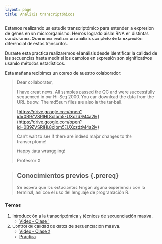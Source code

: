 ```yaml
---
layout: page
title: Análisis transcriptómicos
---
```


Estamos realizando un estudio transcriptómico para entender la expresion de genes
en un microorganismo. Hemos logrado aislar RNA en distintas condiciones. Queremos
realizar un análisis completo de la expresión diferencial de estos transcritos.

Durante esta practica realizaremos el análisis desde identificar la calidad de las secuencias
hasta medir si los cambios en expresión son significativos usando métodos estadísticos.

Esta mañana recibimos un correo de nuestro colaborador:

>
>Dear collaborator,
>
>I have great news. All samples passed the QC and were successfully sequenced in
>our Hi-Seq 2000. You can download the data from the URL below. The md5sum files are also
>in the tar-ball.  
>
>[https://drive.google.com/open?id=0B9ZVSRlHL8cIbm5EUXczdzM4a2M](https://drive.google.com/open?id=0B9ZVSRlHL8cIbm5EUXczdzM4a2M)
>
>Can’t wait to see if there are indeed major changes to the transcriptome!
>
>Happy data wranggling!
>
>Professor X


> ## Conocimientos previos {.prereq}
>
> Se espera que los estudiantes tengan alguna experiencia con la terminal,
> así con el uso del lenguaje de programación R.


### Temas

1. Introducción a la transcriptómica y técnicas de secuenciación masiva.
	* [Video - Clase 1](https://www.dropbox.com/s/eunfaoy8sabjlz6/Clase_1_Transcriptomica_BP_2021.mp4?dl=0)
2. Control de calidad de datos de secuenciación masiva.
	* [Video - Clase 2](https://www.dropbox.com/s/0cnq7qyw1fjnced/Clase_2_Transcriptomica_BP_2021.mp4?dl=0)
	* [Práctica](01-quality.html)

<!---

	* [Presentación](SLIDES/PBP_20_Clase_1.pdf)
2. Control de calidad de datos de secuenciación masiva.
	* [Video - Clase 2](https://www.dropbox.com/s/0cnq7qyw1fjnced/Clase_2_Transcriptomica_BP_2021.mp4?dl=0)
	* [Presentación](SLIDES/PBP_20_Clase_2.pdf)
	* [Práctica](01-quality.html)
3. Ensamble de transcriptomas *de novo*.
	* [Video - Clase 3](https://www.dropbox.com/s/f3sjcc17t4356us/Clase_3_Transcriptomica_BP_2021.mp4?dl=0)
	* [Presentación](SLIDES/PBP_20_Clase_3.pdf)
	* [Práctica](02-assembly_denovo.html)
4. Alineamiento de lecturas a genomas y transcriptomas.
	* [Video - Clase 4](https://www.dropbox.com/s/1ofovzhhfpiy6xg/Clase_4_Transcriptomica_BP_2021.mp4?dl=0)
	* [Presentación](SLIDES/PBP_20_Clase_4.pdf)
	* [Práctica](03-mapping.html)
5. Ensamble de transcriptomas guiado.
	* [Video - Clase 5](https://www.dropbox.com/s/ifvlmzw1s9f4eyy/clase_5_transcriptomica_bp_2021.mp4?dl=0)
	* [Presentación](SLIDES/PBP_20_Clase_5.pdf)
	* [Práctica](05-assembly_guided.html)
6. Análisis de expresión diferencial.
	* [Video - Clase 6](https://www.dropbox.com/s/be1lq31aokoqupq/Clase_6_Transcriptomica_BP_2021.mp4?dl=0)
	* [Presentación](SLIDES/PBP_20_Clase_6.pdf)
	* [Práctica](04-expression.html)

Prácticas basadas en el curso [Trinity RNA-Seq Analysis Workshop](https://github.com/trinityrnaseq/RNASeq_Trinity_Tuxedo_Workshop/wiki).

![Diagrama de ensamble de transcriptomas](SLIDES/Transcriptomics_Workflow.png)

* [Archivos a enviar](file_upload.html)



* [Proyecto final](X.html)


--->
